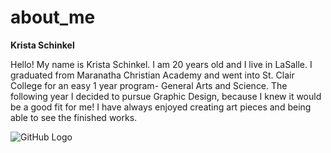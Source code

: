 # about_me
**Krista Schinkel**

Hello! My name is Krista Schinkel. I am 20 years old and I live in LaSalle. I graduated from Maranatha Christian Academy and went into St. Clair College for an easy 1 year program- General Arts and Science. The following year I decided to pursue Graphic Design, because I knew it would be a good fit for me! I have always enjoyed creating art pieces and being able to see the finished works. 

![GitHub Logo](https://scontent-yyz1-1.xx.fbcdn.net/v/t1.0-9/12193628_531469013682131_351068298006496252_n.jpg?oh=fbd9315f9425dbab8c16042b6b9fa979&oe=5A193014)
